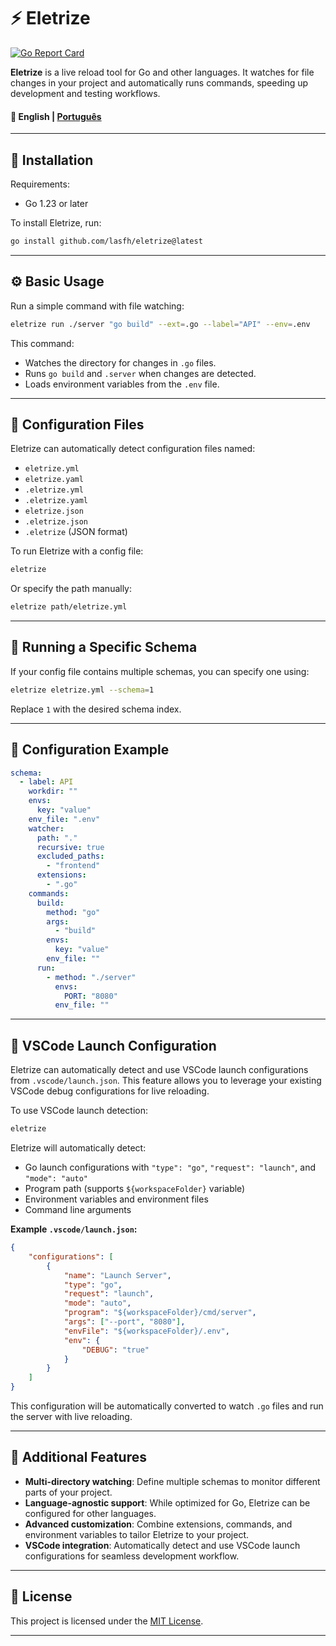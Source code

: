 # ⚡ Eletrize

[![Go Report Card](https://goreportcard.com/badge/github.com/lasfh/eletrize)](https://goreportcard.com/report/github.com/lasfh/eletrize)

**Eletrize** is a live reload tool for Go and other languages. It watches for file changes in your project and automatically runs commands, speeding up development and testing workflows.

#### 📖 English | [Português](README_ptBR.md)

---

## 🚀 Installation

Requirements:

* Go 1.23 or later

To install Eletrize, run:

```bash
go install github.com/lasfh/eletrize@latest
```

---

## ⚙️ Basic Usage

Run a simple command with file watching:

```bash
eletrize run ./server "go build" --ext=.go --label="API" --env=.env
```

This command:

* Watches the directory for changes in `.go` files.
* Runs `go build` and `.server` when changes are detected.
* Loads environment variables from the `.env` file.

---

## 📁 Configuration Files

Eletrize can automatically detect configuration files named:

* `eletrize.yml`
* `eletrize.yaml`
* `.eletrize.yml`
* `.eletrize.yaml`
* `eletrize.json`
* `.eletrize.json`
* `.eletrize` (JSON format)

To run Eletrize with a config file:

```bash
eletrize
```

Or specify the path manually:

```bash
eletrize path/eletrize.yml
```

---

## 🧪 Running a Specific Schema

If your config file contains multiple schemas, you can specify one using:

```bash
eletrize eletrize.yml --schema=1
```

Replace `1` with the desired schema index.

---

## 📝 Configuration Example

```yaml
schema:
  - label: API
    workdir: ""
    envs:
      key: "value"
    env_file: ".env"
    watcher:
      path: "."
      recursive: true
      excluded_paths:
        - "frontend"
      extensions:
        - ".go"
    commands:
      build:
        method: "go"
        args:
          - "build"
        envs:
          key: "value"
        env_file: ""
      run:
        - method: "./server"
          envs:
            PORT: "8080"
          env_file: ""
```

---

## 🔧 VSCode Launch Configuration

Eletrize can automatically detect and use VSCode launch configurations from `.vscode/launch.json`. This feature allows you to leverage your existing VSCode debug configurations for live reloading.

To use VSCode launch detection:

```bash
eletrize
```

Eletrize will automatically detect:

* Go launch configurations with `"type": "go"`, `"request": "launch"`, and `"mode": "auto"`
* Program path (supports `${workspaceFolder}` variable)
* Environment variables and environment files
* Command line arguments

**Example `.vscode/launch.json`:**

```json
{
    "configurations": [
        {
            "name": "Launch Server",
            "type": "go",
            "request": "launch",
            "mode": "auto",
            "program": "${workspaceFolder}/cmd/server",
            "args": ["--port", "8080"],
            "envFile": "${workspaceFolder}/.env",
            "env": {
                "DEBUG": "true"
            }
        }
    ]
}
```

This configuration will be automatically converted to watch `.go` files and run the server with live reloading.

---

## 🧰 Additional Features

* **Multi-directory watching**: Define multiple schemas to monitor different parts of your project.
* **Language-agnostic support**: While optimized for Go, Eletrize can be configured for other languages.
* **Advanced customization**: Combine extensions, commands, and environment variables to tailor Eletrize to your project.
* **VSCode integration**: Automatically detect and use VSCode launch configurations for seamless development workflow.

---

## 📄 License

This project is licensed under the [MIT License](LICENSE).

---
